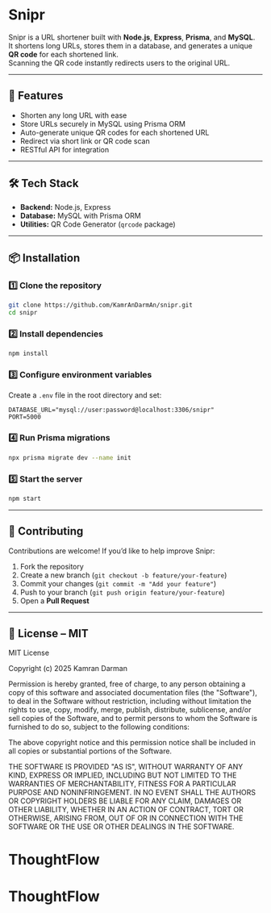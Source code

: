 # Snipr

Snipr is a URL shortener built with **Node.js**, **Express**, **Prisma**, and **MySQL**.  
It shortens long URLs, stores them in a database, and generates a unique **QR code** for each shortened link.  
Scanning the QR code instantly redirects users to the original URL.

---

## 🚀 Features

- Shorten any long URL with ease
- Store URLs securely in MySQL using Prisma ORM
- Auto-generate unique QR codes for each shortened URL
- Redirect via short link or QR code scan
- RESTful API for integration

---

## 🛠 Tech Stack

- **Backend:** Node.js, Express
- **Database:** MySQL with Prisma ORM
- **Utilities:** QR Code Generator (`qrcode` package)

---

## 📦 Installation

### 1️⃣ Clone the repository

```bash
git clone https://github.com/KamrAnDarmAn/snipr.git
cd snipr
```

### 2️⃣ Install dependencies

```bash
npm install
```

### 3️⃣ Configure environment variables

Create a `.env` file in the root directory and set:

```env
DATABASE_URL="mysql://user:password@localhost:3306/snipr"
PORT=5000
```

### 4️⃣ Run Prisma migrations

```bash
npx prisma migrate dev --name init
```

### 5️⃣ Start the server

```bash
npm start
```

---

## 🤝 Contributing

Contributions are welcome!
If you’d like to help improve Snipr:

1. Fork the repository
2. Create a new branch (`git checkout -b feature/your-feature`)
3. Commit your changes (`git commit -m "Add your feature"`)
4. Push to your branch (`git push origin feature/your-feature`)
5. Open a **Pull Request**

---

## 📜 License – MIT

MIT License

Copyright (c) 2025 Kamran Darman

Permission is hereby granted, free of charge, to any person obtaining a copy
of this software and associated documentation files (the "Software"), to deal
in the Software without restriction, including without limitation the rights
to use, copy, modify, merge, publish, distribute, sublicense, and/or sell
copies of the Software, and to permit persons to whom the Software is
furnished to do so, subject to the following conditions:

The above copyright notice and this permission notice shall be included in all
copies or substantial portions of the Software.

THE SOFTWARE IS PROVIDED "AS IS", WITHOUT WARRANTY OF ANY KIND, EXPRESS OR
IMPLIED, INCLUDING BUT NOT LIMITED TO THE WARRANTIES OF MERCHANTABILITY,
FITNESS FOR A PARTICULAR PURPOSE AND NONINFRINGEMENT. IN NO EVENT SHALL THE
AUTHORS OR COPYRIGHT HOLDERS BE LIABLE FOR ANY CLAIM, DAMAGES OR OTHER
LIABILITY, WHETHER IN AN ACTION OF CONTRACT, TORT OR OTHERWISE, ARISING FROM,
OUT OF OR IN CONNECTION WITH THE SOFTWARE OR THE USE OR OTHER DEALINGS IN THE
SOFTWARE.
# ThoughtFlow
# ThoughtFlow

